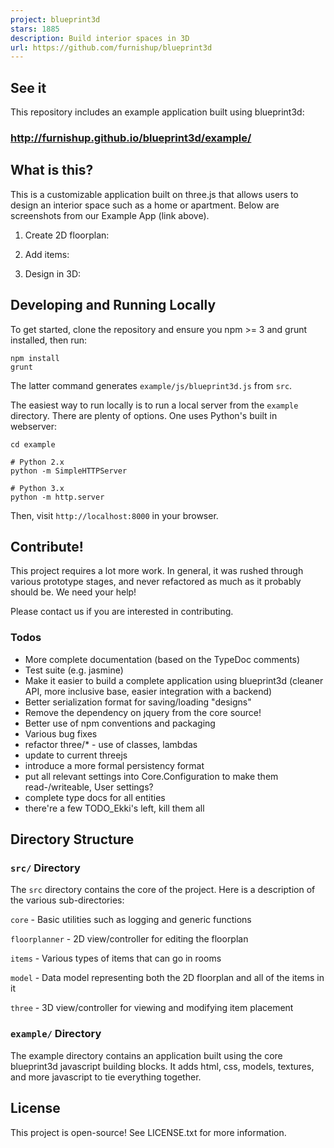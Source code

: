 ```yaml
---
project: blueprint3d
stars: 1885
description: Build interior spaces in 3D
url: https://github.com/furnishup/blueprint3d
---
```


See it
------

This repository includes an example application built using blueprint3d:

### http://furnishup.github.io/blueprint3d/example/

What is this?
-------------

This is a customizable application built on three.js that allows users to design an interior space such as a home or apartment. Below are screenshots from our Example App (link above).

1.  Create 2D floorplan:

1.  Add items:

1.  Design in 3D:

Developing and Running Locally
------------------------------

To get started, clone the repository and ensure you npm >= 3 and grunt installed, then run:

```
npm install
grunt
```

The latter command generates `example/js/blueprint3d.js` from `src`.

The easiest way to run locally is to run a local server from the `example` directory. There are plenty of options. One uses Python's built in webserver:

```
cd example

# Python 2.x
python -m SimpleHTTPServer

# Python 3.x
python -m http.server
```

Then, visit `http://localhost:8000` in your browser.

Contribute!
-----------

This project requires a lot more work. In general, it was rushed through various prototype stages, and never refactored as much as it probably should be. We need your help!

Please contact us if you are interested in contributing.

### Todos

-   More complete documentation (based on the TypeDoc comments)
-   Test suite (e.g. jasmine)
-   Make it easier to build a complete application using blueprint3d (cleaner API, more inclusive base, easier integration with a backend)
-   Better serialization format for saving/loading "designs"
-   Remove the dependency on jquery from the core source!
-   Better use of npm conventions and packaging
-   Various bug fixes
-   refactor three/\* - use of classes, lambdas
-   update to current threejs
-   introduce a more formal persistency format
-   put all relevant settings into Core.Configuration to make them read-/writeable, User settings?
-   complete type docs for all entities
-   there're a few TODO\_Ekki's left, kill them all

Directory Structure
-------------------

### `src/` Directory

The `src` directory contains the core of the project. Here is a description of the various sub-directories:

`core` - Basic utilities such as logging and generic functions

`floorplanner` - 2D view/controller for editing the floorplan

`items` - Various types of items that can go in rooms

`model` - Data model representing both the 2D floorplan and all of the items in it

`three` - 3D view/controller for viewing and modifying item placement

### `example/` Directory

The example directory contains an application built using the core blueprint3d javascript building blocks. It adds html, css, models, textures, and more javascript to tie everything together.

License
-------

This project is open-source! See LICENSE.txt for more information.
